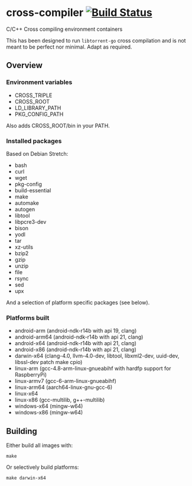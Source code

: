 cross-compiler [![Build Status](https://travis-ci.org/scakemyer/cross-compiler.svg?branch=master)](https://travis-ci.org/scakemyer/cross-compiler)
==============

C/C++ Cross compiling environment containers

This has been designed to run `libtorrent-go` cross compilation and is not meant to be perfect nor minimal. Adapt as required.

## Overview

### Environment variables

- CROSS_TRIPLE
- CROSS_ROOT
- LD_LIBRARY_PATH
- PKG_CONFIG_PATH

Also adds CROSS_ROOT/bin in your PATH.

### Installed packages

Based on Debian Stretch:
- bash
- curl
- wget
- pkg-config
- build-essential
- make
- automake
- autogen
- libtool
- libpcre3-dev
- bison
- yodl
- tar
- xz-utils
- bzip2
- gzip
- unzip
- file
- rsync
- sed
- upx

And a selection of platform specific packages (see below).

### Platforms built

- android-arm (android-ndk-r14b with api 19, clang)
- android-arm64 (android-ndk-r14b with api 21, clang)
- android-x64 (android-ndk-r14b with api 21, clang)
- android-x86 (android-ndk-r14b with api 21, clang)
- darwin-x64 (clang-4.0, llvm-4.0-dev, libtool, libxml2-dev, uuid-dev, libssl-dev patch make cpio)
- linux-arm (gcc-4.8-arm-linux-gnueabihf with hardfp support for RaspberryPi)
- linux-armv7 (gcc-6-arm-linux-gnueabihf)
- linux-arm64 (aarch64-linux-gnu-gcc-6)
- linux-x64
- linux-x86 (gcc-multilib, g++-multilib)
- windows-x64 (mingw-w64)
- windows-x86 (mingw-w64)

## Building

Either build all images with:

    make

Or selectively build platforms:

    make darwin-x64

